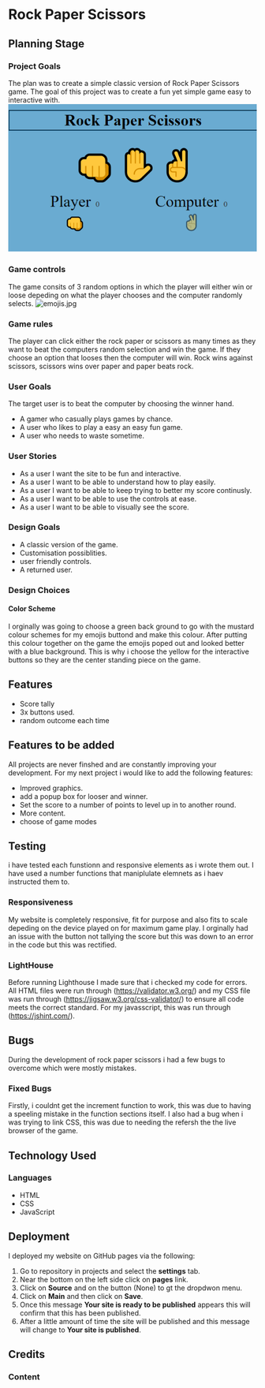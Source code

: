 # **Rock Paper Scissors**

## **Planning Stage**
### Project Goals
The plan was to create a simple classic version of Rock Paper Scissors game. The goal of this project was to create a fun yet simple game easy to interactive with.
![rockpaperscissors.png](docs/images/rockpaperscissors.png)
### Game controls 
The game consits of 3 random options in which the player will either win or loose depeding on what the player chooses and the computer randomly selects.
![emojis.jpg](docs/images/emojis.jpg)

### Game rules
The player can click either the rock paper or scissors as many times as they want to beat the computers random selection and win the game. If they choose an option that looses then the computer will win. Rock wins against scissors, scissors wins over paper and paper beats rock.

### User Goals
The target user is to beat the computer by choosing the winner hand.
* A gamer who casually plays games by chance.
* A user who likes to play a easy an easy fun game.
* A user who needs to waste sometime.

### User Stories
* As a user I want the site to be fun and interactive.
* As a user I want to be able to understand how to play easily.
* As a user I want to be able to keep trying to better my score continusly.
* As a user I want to be able to use the controls at ease.
* As a user I want to be able to visually see the score.

### Design Goals
* A classic version of the game.
* Customisation possiblities.
* user friendly controls.
* A returned user.

### Design Choices
#### Color Scheme
I orginally was going to choose a green back ground to go with the mustard colour schemes for my emojis buttond and make this colour. After putting this colour together on the game the emojis poped out and looked better with a blue background. This is why i choose the yellow for the interactive buttons so they are the center standing piece on the game.

## **Features**

- Score tally
- 3x buttons used.
- random outcome each time

## **Features to be added**
All projects are never finshed and are constantly improving your development. For my next project i would like to add the following features:
* Improved graphics.
* add a popup box for looser and winner.
* Set the score to a number of points to level up in to another round.
* More content.
* choose of game modes

## **Testing**
i have tested each funstionn and responsive elements as i wrote them out. I have used a number functions that maniplulate elemnets as i haev instructed them to.

### Responsiveness
My website is completely responsive, fit for purpose and also fits to scale depeding on the device played on for maximum game play. I orginally had an issue with the button not tallying the score but this was down to an error in the code but this was rectified. 

### LightHouse
Before running Lighthouse I made sure that i checked my code for errors.
All HTML files were run through (https://validator.w3.org/) and my CSS file was run through (https://jigsaw.w3.org/css-validator/) to ensure all code meets the correct standard. 
For my javasscript, this was run through (https://jshint.com/).

## **Bugs**
During the development of rock paper scissors i had a few bugs to overcome which were mostly mistakes.

### Fixed Bugs
Firstly, i couldnt get the increment function to work, this was due to having a speeling mistake in the function sections itself. I also had a bug when i was trying to link CSS, this was due to needing the refersh the the live browser of the game.

## **Technology Used**

### Languages
* HTML
* CSS
* JavaScript

## **Deployment**
I deployed my website on GitHub pages via the following:
1. Go to repository in projects and select the **settings** tab.
1. Near the bottom on the left side click on **pages** link.
1. Click on **Source** and on the button (None) to gt the dropdwon menu.
1. Click on **Main** and then click on **Save**.
1. Once this message **Your site is ready to be published** appears this will confirm that this has been published.
1. After a little amount of time the site will be published and this message will change to **Your site is published**.

## **Credits**

### Content






